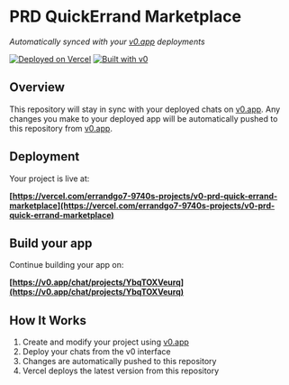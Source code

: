 # PRD QuickErrand Marketplace

*Automatically synced with your [v0.app](https://v0.app) deployments*

[![Deployed on Vercel](https://img.shields.io/badge/Deployed%20on-Vercel-black?style=for-the-badge&logo=vercel)](https://vercel.com/errandgo7-9740s-projects/v0-prd-quick-errand-marketplace)
[![Built with v0](https://img.shields.io/badge/Built%20with-v0.app-black?style=for-the-badge)](https://v0.app/chat/projects/YbqTOXVeurq)

## Overview

This repository will stay in sync with your deployed chats on [v0.app](https://v0.app).
Any changes you make to your deployed app will be automatically pushed to this repository from [v0.app](https://v0.app).

## Deployment

Your project is live at:

**[https://vercel.com/errandgo7-9740s-projects/v0-prd-quick-errand-marketplace](https://vercel.com/errandgo7-9740s-projects/v0-prd-quick-errand-marketplace)**

## Build your app

Continue building your app on:

**[https://v0.app/chat/projects/YbqTOXVeurq](https://v0.app/chat/projects/YbqTOXVeurq)**

## How It Works

1. Create and modify your project using [v0.app](https://v0.app)
2. Deploy your chats from the v0 interface
3. Changes are automatically pushed to this repository
4. Vercel deploys the latest version from this repository